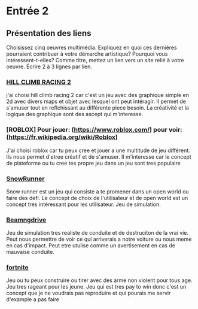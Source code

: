 # Entrée 2
## Présentation des liens
Choisissez cinq oeuvres multimédia. Expliquez en quoi ces dernières pourraient contribuer à votre démarche artistique? Pourquoi vous intéressent-t-elles? Comme titre, mettez un lien vers un site relié à votre oeuvre. Écrire 2 à 3 lignes par lien.

### [HILL CLIMB RACING 2](https://hillclimbracing2.fandom.com/wiki/Hill_Climb_Racing_2_Wiki)
j'ai choisi hill climb racing 2 car c'est un jeu avec des graphique simple en 2d avec divers maps et objet avec lesquel ont peut intéragir. Il permet de s'amuser tout en reflchissant au différente piece besoin. La créativité et la logique des graphique sont des ascept qui m'interesse.

### [ROBLOX] Pour jouer: (https://www.roblox.com/)  pour voir: (https://fr.wikipedia.org/wiki/Roblox)
J'ai choisi roblox car tu peux cree et jouer a une multitude de jeu différent. Ils nous permet d'etree créatif et de s'amuser. Il m'interesse car le concept de plateforme ou tu cree tes propre jeu dans un jeu sont tres populaire

### [SnowRunner](https://store.steampowered.com/app/1465360/SnowRunner/) 
Snow runner est un jeu qui consiste a te promener dans un open world ou faire des defi. Le concept de choix de l'utilisateur et de open world est un concept tres intéressant pour les utilisateur. Jeu de simulation.  

### [Beamngdrive](https://www.beamng.com/) 
Jeu de simulation tres realiste de conduite et de destruciton de la vrai vie. Peut nous permettre de voir ce qui arriverais a notre voiture ou nous meme en cas d'impact. Peut etre utulise comme un avertisement en cas de mauvaise conduite.

### [fortnite](https://www.fortnite.com/?lang=fr) 
Jeu ou tu peux construire ou tirer avec des arme non violent pour tous age. Jeu tres rageant pour les jeune. Jeu qui est tres pay to win donc c'est un concept que je ne voudrais pas reproduire et qui pourais me servir d'example a pas faire


